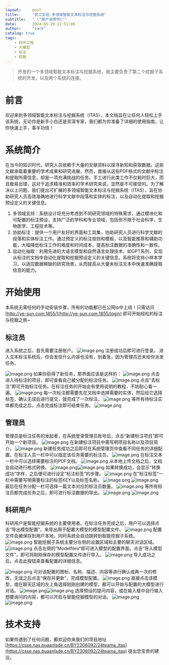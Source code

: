 ```yaml
---
layout:     post
title:      "软工实验-多领域智能文本标注与挖掘系统"
subtitle:   " \"用户说明书\""
date:       2024-05-29 11:51:00
author:     "zack"
catalog: true
tags:
    - 软件工程
    - 大模型
    - 标注
    - 挖掘
---
```

> 开发的一个多领域智能文本标注与挖掘系统，我主要负责了第二个挖掘子系统的开发，以及两个系统的连接。
# 前言
欢迎来到多领域智能文本标注与挖掘系统（ITAS），本文档旨在让任何人轻松上手该系统，无论你是新手小白还是资深专家，我们都为你准备了详细的使用指南，让你快速上手，事半功倍！
# 系统简介
在当今的知识时代，研究人员依赖于大量的文献资料以探寻新知和获取数据。这些文献承载着重要的学术成果和研究进展，然而，直接从这些PDF格式的文献中标注和提取所需信息，却是一项充满挑战的任务。手工进行此类工作不仅耗时巨大，而且极易出错，这对于追求精准和效率的学术研究来说，显然是不可接受的。为了解决以上问题，我们提出可扩展的多领域智能文本标注与挖掘系统（ITAS），旨在协助研究人员高效准确地进行科学文献中段落和实体的标注，以及自动化提取和挖掘预设定义的关键信息。

1. 多领域支持：系统设计将充分考虑到不同研究领域的特殊需求，通过模块化和可配置的标注预设，支持广泛的学科和专业领域，包括但不限于社会科学、生物医学、工程技术等。
2. 协助标注：提供一个用户友好的界面和工具集，协助研究人员进行科学文献的段落和实体标注工作。通过预定义的标注规则和模板，以及智能推荐和辅助功能，大幅降低标注工作的难度和时间成本，提高标注数据的准确性和一致性。
3. 自动化抽取：利用先进的大语言模型和自然语言处理技术，如GPT系列，实现从标注的文档中自动化提取和挖掘预设定义的关键信息。系统将支持小样本学习，以适应数据稀缺的研究场景，从而提高从大量未标注文本中快速准确提取信息的能力。
# 开始使用
本系统无需任何的手动安装步骤，所有的功能都已在公网ip中上线！只需访问[http://ye-sun.com:1855/](http://ye-sun.com:1855/login) 即可开始轻松的标注与挖掘之旅~
## 标注员
进入系统之后，首先需要注册账户。
![image.png](https://cdn.nlark.com/yuque/0/2024/png/42676739/1716900298577-fd11fa3a-0113-46db-93db-8fadbce02646.png#averageHue=%23fdfcfc&clientId=u1fa0ad9c-38e4-4&from=paste&height=398&id=kAS6S&originHeight=358&originWidth=648&originalType=binary&ratio=0.8999999761581421&rotation=0&showTitle=false&size=16035&status=done&style=none&taskId=ud342ab5b-2bc9-47b4-96b5-5d2239fd5df&title=&width=720.0000190734868)
注册成功后即可进行登录。
进入文本标注系统后，你会发现什么内容也没有，别着急，因为管理员还未给你派发任务。

![image.png](https://cdn.nlark.com/yuque/0/2024/png/42676739/1716900759066-8524beac-4976-4bd3-9057-6c5c6e004608.png#averageHue=%23f2f2f2&clientId=u1fa0ad9c-38e4-4&from=paste&height=208&id=JYIji&originHeight=187&originWidth=1503&originalType=binary&ratio=0.8999999761581421&rotation=0&showTitle=false&size=11003&status=done&style=none&taskId=u883d88fe-6cf0-4a57-8acb-54aa6e5200f&title=&width=1670.000044239893)
如果你获得了新任务，那界面应该是这样的：
![image.png](https://cdn.nlark.com/yuque/0/2024/png/42676739/1716901389750-9efdb47c-89e6-424f-9c54-cecc1f298252.png#averageHue=%23f5f3f1&clientId=u1fa0ad9c-38e4-4&from=paste&height=456&id=avwSY&originHeight=410&originWidth=1511&originalType=binary&ratio=0.8999999761581421&rotation=0&showTitle=false&size=71673&status=done&style=none&taskId=u0a257309-b0d3-4ad4-9b3e-768e56b263b&title=&width=1678.8889333642571)
点击进入待标注的项目，即可查看自己被分配的标注任务。
![image.png](https://cdn.nlark.com/yuque/0/2024/png/42676739/1716901417890-17bc9b7b-94f2-4366-82c8-8ee209a2081c.png#averageHue=%23faf8f6&clientId=u1fa0ad9c-38e4-4&from=paste&height=570&id=hexnQ&originHeight=513&originWidth=1502&originalType=binary&ratio=0.8999999761581421&rotation=0&showTitle=false&size=78868&status=done&style=none&taskId=u4df3b15a-eeae-41c3-b601-1aad80cd0ac&title=&width=1668.8889330993475)
点击“去标注”即可开始标注任务。在标注任务的开始会有使用说明的教程，不妨耐心看一遍。
![image.png](https://cdn.nlark.com/yuque/0/2024/png/42676739/1716901434390-9710081b-a10f-455d-b23b-e312b7e1b3cb.png#averageHue=%23aaa9a8&clientId=u1fa0ad9c-38e4-4&from=paste&height=901&id=hCOu2&originHeight=811&originWidth=1490&originalType=binary&ratio=0.8999999761581421&rotation=0&showTitle=false&size=185257&status=done&style=none&taskId=u37ba7463-4bd7-438e-a62f-8f4a349afaf&title=&width=1655.5555994128015)
每一次标注都需要先在文档中选择需要的实体，然后给它选择标签，确认无误后进行提交，就完成了一次标注。
![image.png](https://cdn.nlark.com/yuque/0/2024/png/42676739/1716901509234-3737df96-97ca-4dbb-bc5c-e0eafd32da5e.png#averageHue=%23f8f6f3&clientId=u1fa0ad9c-38e4-4&from=paste&height=851&id=BZYcW&originHeight=766&originWidth=1524&originalType=binary&ratio=0.8999999761581421&rotation=0&showTitle=false&size=398352&status=done&style=none&taskId=u602d1f33-3c94-4be2-8508-fd7adfaf46d&title=&width=1693.3333781913486)
等所有待标注实体都完成之后，点击完成标注即可结束任务。
![image.png](https://cdn.nlark.com/yuque/0/2024/png/42676739/1716901544752-7c3beeef-371c-46ef-8747-8775ec9abc5f.png#averageHue=%23f9f6f3&clientId=u1fa0ad9c-38e4-4&from=paste&height=803&id=LugOs&originHeight=723&originWidth=1508&originalType=binary&ratio=0.8999999761581421&rotation=0&showTitle=false&size=391962&status=done&style=none&taskId=u6b8fdeb1-c15e-4cb7-928c-cdc453b5011&title=&width=1675.5555999426206)
## 管理员
管理员是标注任务的发起者，在系统登录管理员账号后，点击“新建标注项目”即可开始一个新项目。
![image.png](https://cdn.nlark.com/yuque/0/2024/png/42676739/1716900985233-2602105a-da12-40f4-9f94-941859280f48.png#averageHue=%23f6f3f1&clientId=u1fa0ad9c-38e4-4&from=paste&height=719&id=sFJoo&originHeight=647&originWidth=1497&originalType=binary&ratio=0.8999999761581421&rotation=0&showTitle=false&size=119666&status=done&style=none&taskId=uddcfe921-59a5-463b-ad69-f585967541e&title=&width=1663.33337739662)
在新建标注项目中需写明项目名称以及项目简介。
![image.png](https://cdn.nlark.com/yuque/0/2024/png/42676739/1716901060381-15c478c5-118d-40a2-9918-05155eb4ee68.png#averageHue=%23f2f1ef&clientId=u1fa0ad9c-38e4-4&from=paste&height=539&id=z27cq&originHeight=485&originWidth=943&originalType=binary&ratio=0.8999999761581421&rotation=0&showTitle=false&size=48015&status=done&style=none&taskId=u74a6f55d-15c0-4212-9011-99fa087ea60&title=&width=1047.7778055344106)
新建任务成功之后即可在系统管理页中查看不同任务的详细配置。在标注人员一栏中可以指定该任务需要的标注员。
![image.png](https://cdn.nlark.com/yuque/0/2024/png/42676739/1716901105736-3f4b57b0-62ab-4d08-bb9a-61042cf5593f.png#averageHue=%23fcfcfb&clientId=u1fa0ad9c-38e4-4&from=paste&height=458&id=xvYbE&originHeight=412&originWidth=1505&originalType=binary&ratio=0.8999999761581421&rotation=0&showTitle=false&size=33243&status=done&style=none&taskId=u97635fa0-9cb1-430c-b93a-d9c9454dbb8&title=&width=1672.222266520984)
在标注文本一栏中可以选择需要标注的PDF文档。
![image.png](https://cdn.nlark.com/yuque/0/2024/png/42676739/1716901133773-8c3fbced-e046-4f36-8dc3-dc6500372418.png#averageHue=%23fdfcfc&clientId=u1fa0ad9c-38e4-4&from=paste&height=483&id=b3bzU&originHeight=435&originWidth=1505&originalType=binary&ratio=0.8999999761581421&rotation=0&showTitle=false&size=26593&status=done&style=none&taskId=u909f8414-a35c-4360-89d0-fb16c64d980&title=&width=1672.222266520984)
从本地上传文档之后，文档会自动进行格式转换。
![image.png](https://cdn.nlark.com/yuque/0/2024/png/42676739/1716901203484-b51dcd63-706f-4665-ba2c-c13bfdf7e2e1.png#averageHue=%23b4b4b4&clientId=u1fa0ad9c-38e4-4&from=paste&height=593&id=ISlNM&originHeight=534&originWidth=1494&originalType=binary&ratio=0.8999999761581421&rotation=0&showTitle=false&size=35851&status=done&style=none&taskId=uc2c138b6-86f0-46ee-b5cf-d0afaadabfa&title=&width=1660.0000439749836)![image.png](https://cdn.nlark.com/yuque/0/2024/png/42676739/1716901211764-2b89d079-7e62-4037-84a8-82c9150acb77.png#averageHue=%23fcfcfb&clientId=u1fa0ad9c-38e4-4&from=paste&height=389&id=UcY5f&originHeight=350&originWidth=1493&originalType=binary&ratio=0.8999999761581421&rotation=0&showTitle=false&size=27104&status=done&style=none&taskId=u3121cc06-e061-449b-8b3e-21563c577fd&title=&width=1658.888932834438)
如果转换成功，会显示“转换成功”字样，之后便可进行设定“标注标签”的步骤。
![image.png](https://cdn.nlark.com/yuque/0/2024/png/42676739/1716901219703-b3501ca9-9194-4f09-8197-2dc7043aabd0.png#averageHue=%23fcfbfb&clientId=u1fa0ad9c-38e4-4&from=paste&height=419&id=znQDo&originHeight=377&originWidth=1495&originalType=binary&ratio=0.8999999761581421&rotation=0&showTitle=false&size=27385&status=done&style=none&taskId=u22130e5f-7ae2-444d-9503-8e9a5edefe1&title=&width=1661.111155115529)
在“标注标签”一栏中需要写明需要标注的标签KEY以及标签名称。
![image.png](https://cdn.nlark.com/yuque/0/2024/png/42676739/1716901230310-a9ea1c36-09ec-4b9b-b1dc-a21a66bbe0fd.png#averageHue=%23989797&clientId=u1fa0ad9c-38e4-4&from=paste&height=473&id=AB1od&originHeight=426&originWidth=1489&originalType=binary&ratio=0.8999999761581421&rotation=0&showTitle=false&size=30656&status=done&style=none&taskId=u1c1f6f4c-db22-485d-be30-a33ec6467e1&title=&width=1654.444488272256)
![image.png](https://cdn.nlark.com/yuque/0/2024/png/42676739/1716901333713-6b37d940-a7af-4f29-bc22-5928d339dfdf.png#averageHue=%23bebebe&clientId=u1fa0ad9c-38e4-4&from=paste&height=459&id=Pt0YB&originHeight=413&originWidth=870&originalType=binary&ratio=0.8999999761581421&rotation=0&showTitle=false&size=20059&status=done&style=none&taskId=ubaa13c67-6c91-478f-85d5-5bab51630a4&title=&width=966.6666922745889)
最后在任务分配一栏可选择一篇文本对应的标注员数量。
![image.png](https://cdn.nlark.com/yuque/0/2024/png/42676739/1716901350994-dd4b4baf-28d1-41fc-85dd-feba8d9b4f0e.png#averageHue=%23fcfcfc&clientId=u1fa0ad9c-38e4-4&from=paste&height=533&id=c2zZX&originHeight=480&originWidth=635&originalType=binary&ratio=0.8999999761581421&rotation=0&showTitle=false&size=15959&status=done&style=none&taskId=u84b444e3-33cf-4436-9c02-6e703ee1c65&title=&width=705.5555742463953)
等所有标注员都完成任务之后，即可进行标注数据的导出。
![image.png](https://cdn.nlark.com/yuque/0/2024/png/42676739/1716901362032-4fead6c3-8ff1-446b-827f-0565f7db1257.png#averageHue=%23fcfcfb&clientId=u1fa0ad9c-38e4-4&from=paste&height=469&id=KTEGy&originHeight=422&originWidth=1499&originalType=binary&ratio=0.8999999761581421&rotation=0&showTitle=false&size=36096&status=done&style=none&taskId=u71876c4d-eb49-4f8b-99e9-174f31e522f&title=&width=1665.5555996777111)
![image.png](https://cdn.nlark.com/yuque/0/2024/png/42676739/1716901609331-c2af1b88-a6b2-4bda-abcb-c3db13e52cab.png#averageHue=%23fcfbfb&clientId=u1fa0ad9c-38e4-4&from=paste&height=534&id=KgS7C&originHeight=481&originWidth=1526&originalType=binary&ratio=0.8999999761581421&rotation=0&showTitle=false&size=45289&status=done&style=none&taskId=u379afa13-c0d9-4605-b230-9ea4affea47&title=&width=1695.5556004724397)
## 科研用户
科研用户是智能挖掘系统的主要使用者。在标注任务完成之后，用户可以选择点击“导出模型配置”，来导出用于配置大模型的模型配置文件。
![image.png](https://cdn.nlark.com/yuque/0/2024/png/42676739/1716901638788-78bf5025-9bbb-474f-9df0-2f09ec9a1a68.png#averageHue=%23fcfcfc&clientId=u1fa0ad9c-38e4-4&from=paste&height=441&id=L8b9K&originHeight=397&originWidth=1524&originalType=binary&ratio=0.8999999761581421&rotation=0&showTitle=false&size=37729&status=done&style=none&taskId=u842ed883-2f3b-4db9-a5ad-0b918ac9e59&title=&width=1693.3333781913486)
配置文件会被保存到用户本地，同时系统会自动跳转到智能挖掘子系统。
![image.png](https://cdn.nlark.com/yuque/0/2024/png/42676739/1716901658729-bbca9e12-fcb7-4500-89df-d3bc774e9aa2.png#averageHue=%23f9f8f7&clientId=u1fa0ad9c-38e4-4&from=paste&height=591&id=gcEI2&originHeight=532&originWidth=991&originalType=binary&ratio=0.8999999761581421&rotation=0&showTitle=false&size=56772&status=done&style=none&taskId=ua439d07f-6a8d-45f3-b3f0-ca5068de82c&title=&width=1101.1111402805948)
智能挖掘子系统主要分左侧的设置区域和主要的聊天对话区域。
![image.png](https://cdn.nlark.com/yuque/0/2024/png/42676739/1716952849523-f56e3003-8fdc-4c81-bfe1-9dd6cc7e0996.png#averageHue=%23fdfcfc&clientId=u03f7a0c3-178e-4&from=paste&height=914&id=F6411&originHeight=914&originWidth=1907&originalType=binary&ratio=0.8999999761581421&rotation=0&showTitle=false&size=82127&status=done&style=none&taskId=u32a0c407-447e-45db-9946-7ce599b4db7&title=&width=1907)
点击左侧的“Modelfiles”即可进入模型的配置界面，点击“导入模型文件”，即可将刚刚保存的模型配置文件进行导入。
![image.png](https://cdn.nlark.com/yuque/0/2024/png/42676739/1716952870384-acb72b22-b693-4452-8c97-55ac2ccacb67.png#averageHue=%23fcfbfb&clientId=u03f7a0c3-178e-4&from=paste&height=241&id=qkkUm&originHeight=241&originWidth=797&originalType=binary&ratio=0.8999999761581421&rotation=0&showTitle=false&size=12890&status=done&style=none&taskId=u3a6f4814-5fde-4946-90b4-d301c07f52c&title=&width=797)
导入成功之后，点击此按钮来查看配置的详细信息。

![image.png](https://cdn.nlark.com/yuque/0/2024/png/42676739/1716952886307-abdedd2c-af1d-4081-b3ab-f77801cf4cfe.png#averageHue=%23fbfbfa&clientId=u03f7a0c3-178e-4&from=paste&height=266&id=OXBwe&originHeight=266&originWidth=790&originalType=binary&ratio=0.8999999761581421&rotation=0&showTitle=false&size=18628&status=done&style=none&taskId=u686c6de6-8779-457c-acee-61dd67a7892&title=&width=790)
可对该配置的图标、名称、描述、内容等进行确认或再一次的修改，无误之后点击“保存并更新”，完成模型配置。
![image.png](https://cdn.nlark.com/yuque/0/2024/png/42676739/1716952914253-65d64580-a555-4405-9de8-ab927b649f38.png#averageHue=%23fdfbfb&clientId=u03f7a0c3-178e-4&from=paste&height=873&id=sNRSc&originHeight=873&originWidth=885&originalType=binary&ratio=0.8999999761581421&rotation=0&showTitle=false&size=65040&status=done&style=none&taskId=ue8bbee6a-c332-4728-92bb-08d42b84456&title=&width=885)
直接点击该模型，或在聊天区域的左上角选择刚刚创建的模型，都可以开始与配置的大模型进行对话。
![image.png](https://cdn.nlark.com/yuque/0/2024/png/42676739/1716953089650-e2b3a939-2564-4788-bdc9-91038379524a.png#averageHue=%23fbfbfa&clientId=u03f7a0c3-178e-4&from=paste&height=274&id=um6Wk&originHeight=274&originWidth=790&originalType=binary&ratio=0.8999999761581421&rotation=0&showTitle=false&size=18109&status=done&style=none&taskId=u46d611d8-2cc3-4942-be04-8f5b6af177e&title=&width=790)![image.png](https://cdn.nlark.com/yuque/0/2024/png/42676739/1716953105717-392241a7-b209-4024-904f-ef137b321e44.png#averageHue=%23fcfcfb&clientId=u03f7a0c3-178e-4&from=paste&height=725&id=f5eOd&originHeight=725&originWidth=1690&originalType=binary&ratio=0.8999999761581421&rotation=0&showTitle=false&size=76417&status=done&style=none&taskId=ue486e3d6-f477-49e2-a923-7e07405d977&title=&width=1690)
选择预设的提问内容，或在输入框中自行输入想要询问的内容，都可以开启与智能挖掘模型的对话。
![image.png](https://cdn.nlark.com/yuque/0/2024/png/42676739/1716953185302-a106ff91-0290-4ca9-b106-bc5f46d9b499.png#averageHue=%23fdfdfd&clientId=u03f7a0c3-178e-4&from=paste&height=909&id=lo3bj&originHeight=909&originWidth=1415&originalType=binary&ratio=0.8999999761581421&rotation=0&showTitle=false&size=54235&status=done&style=none&taskId=u679fe032-9b22-4dd9-8222-11e4c7bfc5c&title=&width=1415)
![image.png](https://cdn.nlark.com/yuque/0/2024/png/42676739/1716906299245-1062ac91-0912-441e-8907-7bb0ee25eba1.png#averageHue=%23fefdfd&clientId=u1fa0ad9c-38e4-4&from=paste&height=824&id=LYUNr&originHeight=742&originWidth=1336&originalType=binary&ratio=0.8999999761581421&rotation=0&showTitle=false&size=92620&status=done&style=none&taskId=u0fe92243-1559-4554-8914-4520f3578ed&title=&width=1484.4444837687938)

# **技术支持**
如果你遇到了任何问题，都欢迎你来我们的项目地址[https://csse.nas.buaanlsde.cn/BY2306092/24teama_itas](https://csse.nas.buaanlsde.cn/BY2306092/24teama_itas) 提出您宝贵的建议。
